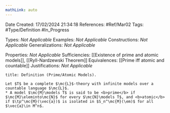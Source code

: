 ```yaml
---
mathLink: auto
---
```


<div class="topSpace"></div>

Date Created: 17/02/2024 21:34:18
References: #Ref/Mar02
Tags: #Type/Definition #In_Progress

Types: <i>Not Applicable</i>
Examples: <i>Not Applicable</i>
Constructions: <i>Not Applicable</i>
Generalizations: <i>Not Applicable</i>

Properties: <i>Not Applicable</i>
Sufficiencies: [[Existence of prime and atomic models]], [[Ryll-Nardzewski Theorem]]
Equivalences: [[Prime iff atomic and countable]]
Justifications: <i>Not Applicable</i>

``` ad-Definition
title: Definition (Prime/Atomic Models).

Let $T$ be a complete $\mc{L}$-theory with infinite models over a countable language $\mc{L}$.
* A model $\mc{M}\models T$ is said to be <b>prime</b> if $\mc{M}\eleminto\mc{N}$ for every $\mc{N}\models T$, and <b>atomic</b> if $\tp^\mc{M}(\vec{a})$ is isolated in $S_n^\mc{M}(\em)$ for all $\vec{a}\in M^n$.

```

